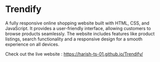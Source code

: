 # Trendify
A fully responsive online shopping website built with HTML, CSS, and JavaScript. It provides a user-friendly interface, allowing customers to browse products seamlessly. The website includes features like product listings, search functionality and a responsive design for a smooth experience on all devices.

Check out the live website : https://harish-ts-01.github.io/Trendify/

